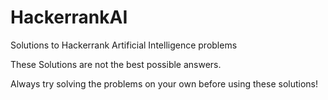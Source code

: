 # HackerrankAI
Solutions to Hackerrank Artificial Intelligence problems

These Solutions are not the best possible answers.

Always try solving the problems on your own before using these solutions!

